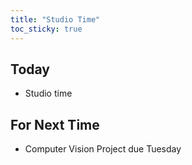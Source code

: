 ```yaml
---
title: "Studio Time"
toc_sticky: true
---
```


## Today

* Studio time

## For Next Time

* Computer Vision Project due Tuesday
